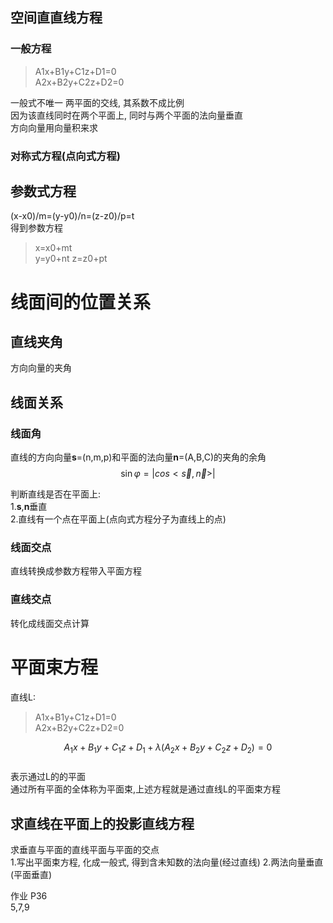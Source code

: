
## 空间直直线方程
### 一般方程
>A1x+B1y+C1z+D1=0  
A2x+B2y+C2z+D2=0  

一般式不唯一
两平面的交线, 其系数不成比例  
因为该直线同时在两个平面上, 同时与两个平面的法向量垂直  
方向向量用向量积来求  

### 对称式方程(点向式方程)

## 参数式方程

(x-x0)/m=(y-y0)/n=(z-z0)/p=t  
得到参数方程

>x=x0+mt  
y=y0+nt
z=z0+pt

# 线面间的位置关系
## 直线夹角
方向向量的夹角 
## 线面关系
### 线面角
直线的方向向量**s**=(n,m,p)和平面的法向量**n**=(A,B,C)的夹角的余角  
$$\sin\varphi=|cos<\vec{s},\vec{n}>|$$  

判断直线是否在平面上:  
1.**s**,**n**垂直  
2.直线有一个点在平面上(点向式方程分子为直线上的点)  

### 线面交点
直线转换成参数方程带入平面方程  
### 直线交点
转化成线面交点计算

# 平面束方程
直线L:  
>A1x+B1y+C1z+D1=0  
A2x+B2y+C2z+D2=0  

$$A_1x+B_1y+C_1z+D_1+\lambda(A_2x+B_2y+C_2z+D_2)=0$$  
表示通过L的的平面  
通过所有平面的全体称为平面束,上述方程就是通过直线L的平面束方程  

## 求直线在平面上的投影直线方程
求垂直与平面的直线平面与平面的交点  
1.写出平面束方程, 化成一般式, 得到含未知数的法向量(经过直线)
2.两法向量垂直(平面垂直)



作业
P36  
5,7,9